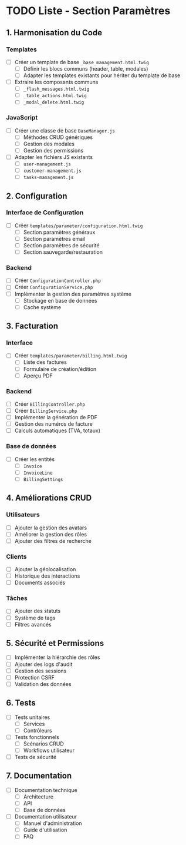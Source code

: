 # TODO Liste - Section Paramètres

## 1. Harmonisation du Code

### Templates
- [ ] Créer un template de base `_base_management.html.twig`
  - [ ] Définir les blocs communs (header, table, modales)
  - [ ] Adapter les templates existants pour hériter du template de base
- [ ] Extraire les composants communs
  - [ ] `_flash_messages.html.twig`
  - [ ] `_table_actions.html.twig`
  - [ ] `_modal_delete.html.twig`

### JavaScript
- [ ] Créer une classe de base `BaseManager.js`
  - [ ] Méthodes CRUD génériques
  - [ ] Gestion des modales
  - [ ] Gestion des permissions
- [ ] Adapter les fichiers JS existants
  - [ ] `user-management.js`
  - [ ] `customer-management.js`
  - [ ] `tasks-management.js`

## 2. Configuration

### Interface de Configuration
- [ ] Créer `templates/parameter/configuration.html.twig`
  - [ ] Section paramètres généraux
  - [ ] Section paramètres email
  - [ ] Section paramètres de sécurité
  - [ ] Section sauvegarde/restauration

### Backend
- [ ] Créer `ConfigurationController.php`
- [ ] Créer `ConfigurationService.php`
- [ ] Implémenter la gestion des paramètres système
  - [ ] Stockage en base de données
  - [ ] Cache système

## 3. Facturation

### Interface
- [ ] Créer `templates/parameter/billing.html.twig`
  - [ ] Liste des factures
  - [ ] Formulaire de création/édition
  - [ ] Aperçu PDF

### Backend
- [ ] Créer `BillingController.php`
- [ ] Créer `BillingService.php`
- [ ] Implémenter la génération de PDF
- [ ] Gestion des numéros de facture
- [ ] Calculs automatiques (TVA, totaux)

### Base de données
- [ ] Créer les entités
  - [ ] `Invoice`
  - [ ] `InvoiceLine`
  - [ ] `BillingSettings`

## 4. Améliorations CRUD

### Utilisateurs
- [ ] Ajouter la gestion des avatars
- [ ] Améliorer la gestion des rôles
- [ ] Ajouter des filtres de recherche

### Clients
- [ ] Ajouter la géolocalisation
- [ ] Historique des interactions
- [ ] Documents associés

### Tâches
- [ ] Ajouter des statuts
- [ ] Système de tags
- [ ] Filtres avancés

## 5. Sécurité et Permissions

- [ ] Implémenter la hiérarchie des rôles
- [ ] Ajouter des logs d'audit
- [ ] Gestion des sessions
- [ ] Protection CSRF
- [ ] Validation des données

## 6. Tests

- [ ] Tests unitaires
  - [ ] Services
  - [ ] Contrôleurs
- [ ] Tests fonctionnels
  - [ ] Scénarios CRUD
  - [ ] Workflows utilisateur
- [ ] Tests de sécurité

## 7. Documentation

- [ ] Documentation technique
  - [ ] Architecture
  - [ ] API
  - [ ] Base de données
- [ ] Documentation utilisateur
  - [ ] Manuel d'administration
  - [ ] Guide d'utilisation
  - [ ] FAQ 